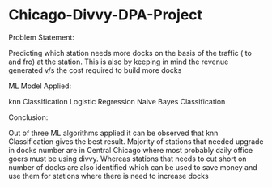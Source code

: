 # Chicago-Divvy-DPA-Project
Problem Statement: 

Predicting which station needs more docks on the basis of the traffic ( to and fro) at the station. This is also by keeping in mind the revenue generated v/s the cost required to build more docks


ML Model Applied: 

knn Classification
Logistic Regression
Naive Bayes Classification

Conclusion: 

Out of three ML algorithms applied it can be observed that knn Classification gives the best result. Majority of stations that needed upgrade in docks number are in Central Chicago where most probably daily office goers must be using divvy. Whereas stations that needs to cut short on number of docks are also identified which can be used to save money and use them for stations where there is need to increase docks
